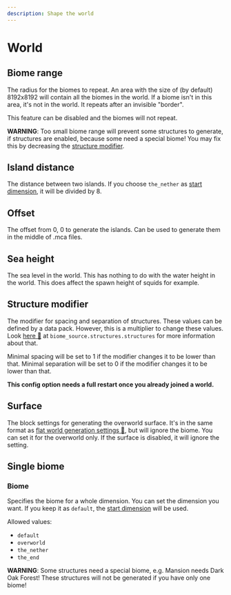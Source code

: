 ```yaml
---
description: Shape the world
---
```


# World
## Biome range
The radius for the biomes to repeat. An area with the size of (by default) 8192x8192 will contain all the biomes in the
world. If a biome isn't in this area, it's not in the world. It repeats after an invisible "border".

This feature can be disabled and the biomes will not repeat.

**WARNING**: Too small biome range will prevent some structures to generate, if structures are enabled, because some need
a special biome! You may fix this by decreasing the [structure modifier](#structure-modifier).

## Island distance
The distance between two islands. If you choose `the_nether` as [start dimension](spawn.md#dimension), it will be 
divided by 8.

## Offset
The offset from 0, 0 to generate the islands. Can be used to generate them in the middle of .mca files.

## Sea height
The sea level in the world. This has nothing to do with the water height in the world. This does affect the spawn height
of squids for example.

## Structure modifier
The modifier for spacing and separation of structures. These values can be defined by a data pack. However, this is a
multiplier to change these values. Look [here 🔗](https://minecraft.fandom.com/wiki/Custom#Generator_types) at 
`biome_source.structures.structures` for more information about that.

Minimal spacing will be set to 1 if the modifier changes it to be lower than that.
Minimal separation will be set to 0 if the modifier changes it to be lower than that.

**This config option needs a full restart once you already joined a world.**

## Surface
The block settings for generating the overworld surface. It's in the same format as 
[flat world generation settings 🔗](https://minecraft.fandom.com/wiki/Superflat#Preset_code_format), but will ignore
the biome. You can set it for the overworld only. If the surface is disabled, it will ignore the setting.

## Single biome
### Biome
Specifies the biome for a whole dimension. You can set the dimension you want. If you keep it as `default`, the 
[start dimension](spawn.md#dimension) will be used.

Allowed values:

- `default`
- `overworld`
- `the_nether`
- `the_end`

**WARNING**: Some structures need a special biome, e.g. Mansion needs Dark Oak Forest! These structures will not be generated if you have only one biome!